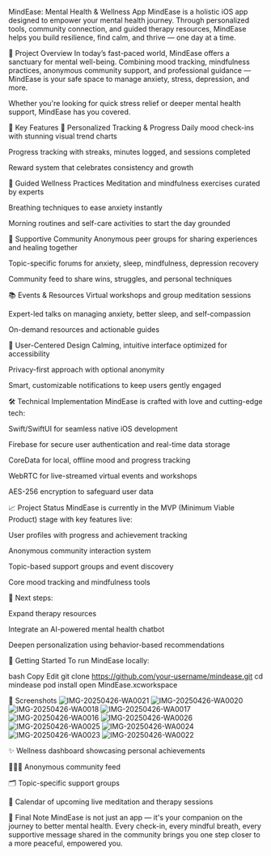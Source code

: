 MindEase: Mental Health & Wellness App
MindEase is a holistic iOS app designed to empower your mental health journey.
Through personalized tools, community connection, and guided therapy resources, MindEase helps you build resilience, find calm, and thrive — one day at a time.

🌟 Project Overview
In today’s fast-paced world, MindEase offers a sanctuary for mental well-being.
Combining mood tracking, mindfulness practices, anonymous community support, and professional guidance — MindEase is your safe space to manage anxiety, stress, depression, and more.

Whether you're looking for quick stress relief or deeper mental health support, MindEase has you covered.

🚀 Key Features
🧠 Personalized Tracking & Progress
Daily mood check-ins with stunning visual trend charts

Progress tracking with streaks, minutes logged, and sessions completed

Reward system that celebrates consistency and growth

🧘 Guided Wellness Practices
Meditation and mindfulness exercises curated by experts

Breathing techniques to ease anxiety instantly

Morning routines and self-care activities to start the day grounded

🤝 Supportive Community
Anonymous peer groups for sharing experiences and healing together

Topic-specific forums for anxiety, sleep, mindfulness, depression recovery

Community feed to share wins, struggles, and personal techniques

📚 Events & Resources
Virtual workshops and group meditation sessions

Expert-led talks on managing anxiety, better sleep, and self-compassion

On-demand resources and actionable guides

🎨 User-Centered Design
Calming, intuitive interface optimized for accessibility

Privacy-first approach with optional anonymity

Smart, customizable notifications to keep users gently engaged

🛠 Technical Implementation
MindEase is crafted with love and cutting-edge tech:

Swift/SwiftUI for seamless native iOS development

Firebase for secure user authentication and real-time data storage

CoreData for local, offline mood and progress tracking

WebRTC for live-streamed virtual events and workshops

AES-256 encryption to safeguard user data

📈 Project Status
MindEase is currently in the MVP (Minimum Viable Product) stage with key features live:

User profiles with progress and achievement tracking

Anonymous community interaction system

Topic-based support groups and event discovery

Core mood tracking and mindfulness tools

🔮 Next steps:

Expand therapy resources

Integrate an AI-powered mental health chatbot

Deepen personalization using behavior-based recommendations

🏁 Getting Started
To run MindEase locally:

bash
Copy
Edit
git clone https://github.com/your-username/mindease.git
cd mindease
pod install
open MindEase.xcworkspace

📸 Screenshots
![IMG-20250426-WA0021](https://github.com/user-attachments/assets/38845f26-4960-4435-97ac-164567cffcc8)
![IMG-20250426-WA0020](https://github.com/user-attachments/assets/42912a12-a6f7-4b56-a9b3-54fb8f45f46c)
![IMG-20250426-WA0018](https://github.com/user-attachments/assets/7c18e7e2-8f44-4a20-b647-847c7390a703)
![IMG-20250426-WA0017](https://github.com/user-attachments/assets/92e865e8-88df-4020-af30-f22df3f29c8e)
![IMG-20250426-WA0016](https://github.com/user-attachments/assets/83b504a6-32a5-4ef4-ae9b-51ebed5e50ed)
![IMG-20250426-WA0026](https://github.com/user-attachments/assets/07cac7a7-13e5-42cc-a469-ba6fa886a18b)
![IMG-20250426-WA0025](https://github.com/user-attachments/assets/0ab8527d-a01f-4f3a-b311-d01e8fae3465)
![IMG-20250426-WA0024](https://github.com/user-attachments/assets/448d21c0-adfc-4872-a268-afd079ca920d)
![IMG-20250426-WA0023](https://github.com/user-attachments/assets/cd133f10-693f-4439-b98e-05331b33efc9)
![IMG-20250426-WA0022](https://github.com/user-attachments/assets/e6378a3c-c324-4f1e-96fa-65c0dc853ab2)

✨ Wellness dashboard showcasing personal achievements

🧑‍🤝‍🧑 Anonymous community feed

🗂 Topic-specific support groups

📅 Calendar of upcoming live meditation and therapy sessions

💬 Final Note
MindEase is not just an app — it's your companion on the journey to better mental health.
Every check-in, every mindful breath, every supportive message shared in the community brings you one step closer to a more peaceful, empowered you.
